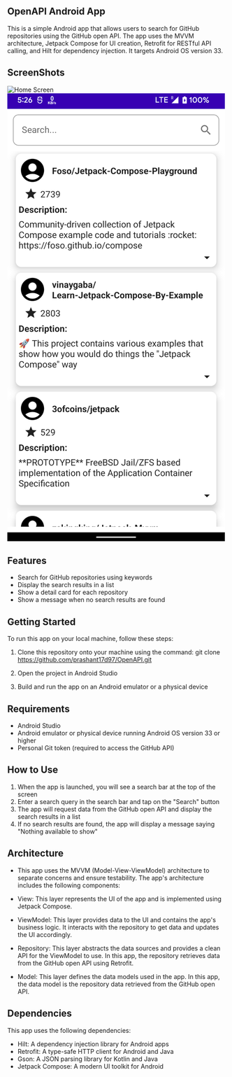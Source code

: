 ## OpenAPI Android App
This is a simple Android app that allows users to search for GitHub repositories using the GitHub open API. The app uses the MVVM architecture, Jetpack Compose for UI creation, Retrofit for RESTful API calling, and Hilt for dependency injection. It targets Android OS version 33.

## ScreenShots
![Home Screen](https://drive.google.com/file/d/1VHxzpVZBnL_hOLvmagrdY06QA4Ex-Mo4/view?usp=share_link)
![Home Screen with items](https://github.com/prashant17d97/OpenAPI/blob/main/image_with_item.png)

## Features
- Search for GitHub repositories using keywords
- Display the search results in a list
- Show a detail card for each repository
- Show a message when no search results are found

## Getting Started
To run this app on your local machine, follow these steps:

1. Clone this repository onto your machine using the command: git clone https://github.com/prashant17d97/OpenAPI.git

2. Open the project in Android Studio
  
3. Build and run the app on an Android emulator or a physical device

## Requirements
- Android Studio
- Android emulator or physical device running Android OS version 33 or higher
- Personal Git token (required to access the GitHub API)

## How to Use
1. When the app is launched, you will see a search bar at the top of the screen
2. Enter a search query in the search bar and tap on the "Search" button
3. The app will request data from the GitHub open API and display the search results in a list
4. If no search results are found, the app will display a message saying "Nothing available to show"

## Architecture
- This app uses the MVVM (Model-View-ViewModel) architecture to separate concerns and ensure testability. The app's architecture includes the following components:

- View: This layer represents the UI of the app and is implemented using Jetpack Compose.
- ViewModel: This layer provides data to the UI and contains the app's business logic. It interacts with the repository to get data and updates the UI accordingly.
- Repository: This layer abstracts the data sources and provides a clean API for the ViewModel to use. In this app, the repository retrieves data from the GitHub open API using Retrofit.
- Model: This layer defines the data models used in the app. In this app, the data model is the repository data retrieved from the GitHub open API.

## Dependencies
This app uses the following dependencies:

- Hilt: A dependency injection library for Android apps
- Retrofit: A type-safe HTTP client for Android and Java
- Gson: A JSON parsing library for Kotlin and Java
- Jetpack Compose: A modern UI toolkit for Android
